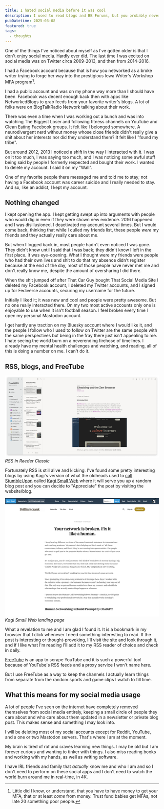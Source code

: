 ```yaml
---
title: I hated social media before it was cool
description: I used to read blogs and BB Forums, but you probably never heard of them.
pubDatetime: 2025-03-08
featured: true
tags:
  - thoughts
---
```


One of the things I've noticed about myself as I've gotten older is that I don't enjoy social media. Hardly ever did. The last time I was excited on social media was on Twitter circa 2009-2013, and then from 2014-2016.

I had a Facebook account because that is how you networked as a broke writer trying to forge her way into the prestigious Iowa Writer's Workshop MFA program[^1].

I had a public account and was on my phone way more than I should have been. Facebook was decent enough back then with apps like NetworkedBlogs to grab feeds from your favorite writer's blogs. A lot of folks were on BlogTalkRadio Network talking about their work.

There was even a time when I was working out a bunch and was into watching The Biggest Loser and following fitness channels on YouTube and Clean Eating Facebook groups. It felt like I belonged somewhere. A neurodivergent nerd without money whose close friends didn't really give a shit about her interests nor did they understand them? It felt like I "found my tribe".

But around 2012, 2013 I noticed a shift in the way I interacted with it. I was on it too much, I was saying too much, and I was noticing some awful stuff being said by people I formerly respected and bought their work. I wanted to delete my account. I said it on my "Wall".

One of my favorite people there messaged me and told me to stay; not having a Facebook account was career suicide and I really needed to stay. And so, like an addict, I kept my account.

## Nothing changed

I kept opening the app. I kept getting swept up into arguments with people who would dig in even if they were shown new evidence. 2016 happened and I was disillusioned. I deactivated my account several times. But I would come back, thinking that while I culled my friends list, these people _were_ my friends and they actually really care about me.

But when I logged back in, most people hadn't even noticed I was gone. They didn't know until I said that I was back; they didn't know I left in the first place. It was eye-opening. What I thought were my friends were people who had their own lives and shit to do that my absence didn't register because at the end of the day, most of those people have never met me and don't really know me, despite the amount of oversharing I did there.

When the shit jumped off after That Car Guy bought That Social Media Site I deleted my Facebook account, I deleted my Twitter accounts, and I signed up for Fediverse accounts, securing my username for the future.

Initially I liked it; it was new and cool and people were pretty awesome. But no one really interacted there. On my two most active accounts only one is enjoyable to use when it isn't football season. I feel broken every time I open my personal Mastodon account.

I get hardly any traction on my Bluesky account where I would like it, and the people I follow who I used to follow on Twitter are the same people with the same perspectives but being in the fray there just isn't appealing to me. I hate seeing the world burn on a neverending firehose of timelines. I already have my mental health challenges and watching, and reading, all of this is doing a number on me. I can't do it.

## RSS, blogs, and FreeTube

![](../../assets/images/rss-fresh-rss-reader.png)
_RSS in Reeder Classic_

Fortunately RSS is still alive and kicking. I've found some pretty interesting blogs by using Kagi's version of what the oldheads used to [call](https://en.wikipedia.org/wiki/StumbleUpon) [StumbleUpon](https://web.archive.org/web/20090918020125/http://www.stumbleupon.com/) called [Kagi Small Web](https://kagi.com/smallweb/) where it will serve you up a random blog post and you can decide to "Appreciate" the post by visiting the website/blog.

![](../../assets/images/kagi-small-web.png)
_Kagi Small Web landing page_

What a revelation to me and I am glad I found it. It is a bookmark in my browser that I click whenever I need something interesting to read. If the post is interesting or thought-provoking, I'll visit the site and look through it, and if I like what I'm reading I'll add it to my RSS reader of choice and check in daily.

[FreeTube](https://github.com/FreeTubeApp/FreeTube) is an app to scrape YouTube and it is such a powerful tool because of YouTube's RSS feeds and a proxy service I won't name here.

But I use FreeTube as a way to keep the channels I actually learn things from separate from the random sports and game clips I watch to fill time.

## What this means for my social media usage

A lot of people I've seen on the internet have completely removed themselves from social media entirely, keeping a small circle of people they care about and who care about them updated in a newsletter or private blog post. This makes sense and something I may look into.

I will be deleting most of my social accounts except for Reddit, YouTube, and a one or two Mastodon servers. That's where I am at the moment.

My brain is tired of rot and craves learning new things. I may be old but I am forever curious and wanting to tinker with things. I also miss reading books and working with my hands, as well as writing software.

I have IRL friends and family that _actually_ know me and who I am and so I don't need to perform on these social apps and I don't need to watch the world burn around me in real-time, in 4K.

[^1]: Little did I know, or understand, that you have to have money to get your MFA, that or at least _come_ from money. Trust fund babies get MFAs, not late 20 something poor people.
